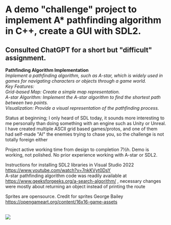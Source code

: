 # A demo "challenge" project to implement A* pathfinding algorithm in C++, create a GUI with SDL2.

## Consulted ChatGPT for a short but "difficult" assignment. 

**Pathfinding Algorithm Implementation**</br>
*Implement a pathfinding algorithm, such as A-star, which is widely used in games for navigating characters or objects through a game world.*</br>
*Key Features:* </br>
    *Grid-based Map: Create a simple map representation.*</br>
    *A-star Algorithm: Implement the A-star algorithm to find the shortest path between two points.*</br>
    *Visualization: Provide a visual representation of the pathfinding process.*</br>

Status at beginning; I only heard of SDL today, it sounds more interesting to me personally than doing something with an engine such as Unity or Unreal. I have created multiple ASCII grid based games/protos, and one of them had self-made "AI" the enemies trying to chase you, so the challenge is not totally foreign either

Project active working time from design to completion 7½h. Demo is working, not polished. No prior experience working with A-star or SDL2.

Instructions for installing SDL2 libraries in Visual Studio 2022 https://www.youtube.com/watch?v=7nkKVyt0DsY </br>
A-star pathfinding algorithm code was readily available at https://www.geeksforgeeks.org/a-search-algorithm/ , necessary changes were mostly about returning an object instead of printing the route </br>

Sprites are opensource. Credit for sprites George Bailey
https://opengameart.org/content/16x16-game-assets

</br>
<img src="https://github.com/user-attachments/assets/d503f3ad-c1f4-435b-8d01-b087d731f9d5"/>
